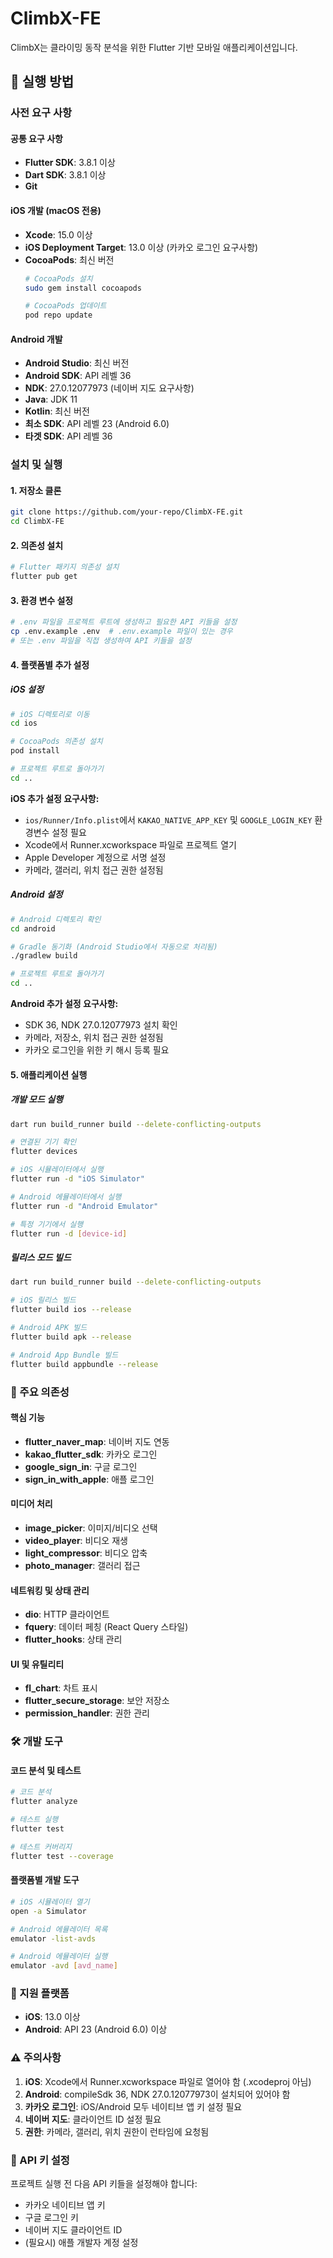 # ClimbX-FE

ClimbX는 클라이밍 동작 분석을 위한 Flutter 기반 모바일 애플리케이션입니다.

## 🚀 실행 방법

### 사전 요구 사항

#### 공통 요구 사항
- **Flutter SDK**: 3.8.1 이상
- **Dart SDK**: 3.8.1 이상
- **Git**

#### iOS 개발 (macOS 전용)
- **Xcode**: 15.0 이상
- **iOS Deployment Target**: 13.0 이상 (카카오 로그인 요구사항)
- **CocoaPods**: 최신 버전
  ```bash
  # CocoaPods 설치
  sudo gem install cocoapods
  
  # CocoaPods 업데이트
  pod repo update
  ```

#### Android 개발
- **Android Studio**: 최신 버전
- **Android SDK**: API 레벨 36
- **NDK**: 27.0.12077973 (네이버 지도 요구사항)
- **Java**: JDK 11
- **Kotlin**: 최신 버전
- **최소 SDK**: API 레벨 23 (Android 6.0)
- **타겟 SDK**: API 레벨 36

### 설치 및 실행

#### 1. 저장소 클론
```bash
git clone https://github.com/your-repo/ClimbX-FE.git
cd ClimbX-FE
```

#### 2. 의존성 설치
```bash
# Flutter 패키지 의존성 설치
flutter pub get
```

#### 3. 환경 변수 설정
```bash
# .env 파일을 프로젝트 루트에 생성하고 필요한 API 키들을 설정
cp .env.example .env  # .env.example 파일이 있는 경우
# 또는 .env 파일을 직접 생성하여 API 키들을 설정
```

#### 4. 플랫폼별 추가 설정

##### iOS 설정
```bash
# iOS 디렉토리로 이동
cd ios

# CocoaPods 의존성 설치
pod install

# 프로젝트 루트로 돌아가기
cd ..
```

**iOS 추가 설정 요구사항:**
- `ios/Runner/Info.plist`에서 `KAKAO_NATIVE_APP_KEY` 및 `GOOGLE_LOGIN_KEY` 환경변수 설정 필요
- Xcode에서 Runner.xcworkspace 파일로 프로젝트 열기
- Apple Developer 계정으로 서명 설정
- 카메라, 갤러리, 위치 접근 권한 설정됨

##### Android 설정
```bash
# Android 디렉토리 확인
cd android

# Gradle 동기화 (Android Studio에서 자동으로 처리됨)
./gradlew build

# 프로젝트 루트로 돌아가기
cd ..
```

**Android 추가 설정 요구사항:**
- SDK 36, NDK 27.0.12077973 설치 확인
- 카메라, 저장소, 위치 접근 권한 설정됨
- 카카오 로그인을 위한 키 해시 등록 필요

#### 5. 애플리케이션 실행

##### 개발 모드 실행
```bash
dart run build_runner build --delete-conflicting-outputs

# 연결된 기기 확인
flutter devices

# iOS 시뮬레이터에서 실행
flutter run -d "iOS Simulator"

# Android 에뮬레이터에서 실행
flutter run -d "Android Emulator"

# 특정 기기에서 실행
flutter run -d [device-id]
```

##### 릴리스 모드 빌드
```bash
dart run build_runner build --delete-conflicting-outputs

# iOS 릴리스 빌드
flutter build ios --release

# Android APK 빌드
flutter build apk --release

# Android App Bundle 빌드
flutter build appbundle --release
```

### 🔧 주요 의존성

#### 핵심 기능
- **flutter_naver_map**: 네이버 지도 연동
- **kakao_flutter_sdk**: 카카오 로그인
- **google_sign_in**: 구글 로그인  
- **sign_in_with_apple**: 애플 로그인

#### 미디어 처리
- **image_picker**: 이미지/비디오 선택
- **video_player**: 비디오 재생
- **light_compressor**: 비디오 압축
- **photo_manager**: 갤러리 접근

#### 네트워킹 및 상태 관리
- **dio**: HTTP 클라이언트
- **fquery**: 데이터 페칭 (React Query 스타일)
- **flutter_hooks**: 상태 관리

#### UI 및 유틸리티
- **fl_chart**: 차트 표시
- **flutter_secure_storage**: 보안 저장소
- **permission_handler**: 권한 관리

### 🛠 개발 도구

#### 코드 분석 및 테스트
```bash
# 코드 분석
flutter analyze

# 테스트 실행
flutter test

# 테스트 커버리지
flutter test --coverage
```

#### 플랫폼별 개발 도구
```bash
# iOS 시뮬레이터 열기
open -a Simulator

# Android 에뮬레이터 목록
emulator -list-avds

# Android 에뮬레이터 실행
emulator -avd [avd_name]
```

### 📱 지원 플랫폼

- **iOS**: 13.0 이상
- **Android**: API 23 (Android 6.0) 이상

### ⚠️ 주의사항

1. **iOS**: Xcode에서 Runner.xcworkspace 파일로 열어야 함 (.xcodeproj 아님)
2. **Android**: compileSdk 36, NDK 27.0.12077973이 설치되어 있어야 함
3. **카카오 로그인**: iOS/Android 모두 네이티브 앱 키 설정 필요
4. **네이버 지도**: 클라이언트 ID 설정 필요
5. **권한**: 카메라, 갤러리, 위치 권한이 런타임에 요청됨

### 🔑 API 키 설정

프로젝트 실행 전 다음 API 키들을 설정해야 합니다:
- 카카오 네이티브 앱 키
- 구글 로그인 키  
- 네이버 지도 클라이언트 ID
- (필요시) 애플 개발자 계정 설정